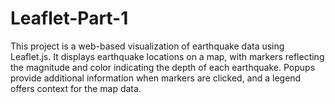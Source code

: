 # Leaflet-Part-1
This project is a web-based visualization of earthquake data using Leaflet.js. It displays earthquake locations on a map, with markers reflecting the magnitude and color indicating the depth of each earthquake. Popups provide additional information when markers are clicked, and a legend offers context for the map data.
